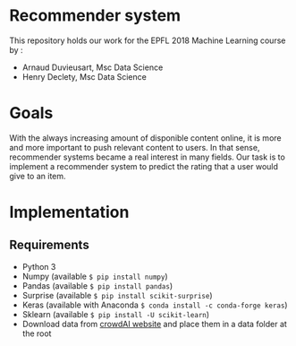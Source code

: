 # Recommender system

This repository holds our work for the EPFL 2018 Machine Learning course by :
* Arnaud Duvieusart, Msc Data Science
* Henry Declety, Msc Data Science

# Goals

With the always increasing amount of disponible content online, it is more and more important to push relevant content to users. In that sense, recommender systems became a real interest in many fields.
Our task is to implement a recommender system to predict the rating that a user would give to an item.

# Implementation
## Requirements

* Python 3
* Numpy (available `$ pip install numpy`)
* Pandas (available `$ pip install pandas`)
* Surprise (available `$ pip install scikit-surprise`)
* Keras (available with Anaconda `$ conda install -c conda-forge keras`) 
* Sklearn (available `$ pip install -U scikit-learn`)
* Download data from [crowdAI website](https://www.crowdai.org/challenges/epfl-ml-recommender-system/dataset_files) and place them in a data folder at the root
